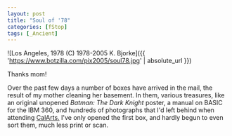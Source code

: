 ```yaml
---
layout: post
title: "Soul of '78"
categories: [fStop]
tags: [_Ancient]
---
```



![Los Angeles, 1978 (C) 1978-2005 K. Bjorke]({{ 'https://www.botzilla.com/pix2005/soul78.jpg' | absolute_url }})


Thanks mom!

Over the past few days a number of boxes have arrived in the mail, the result of my mother cleaning her basement. In them, various treasures, like an original unopened <i>Batman: The Dark Knight</i> poster, a manual on BASIC for the IBM 360, and hundreds of photographs that I'd left behind when attending <a href="http://www.calarts.edu/">CalArts.</a> I've only opened the first box, and hardly begun to even sort them, much less print or scan.
